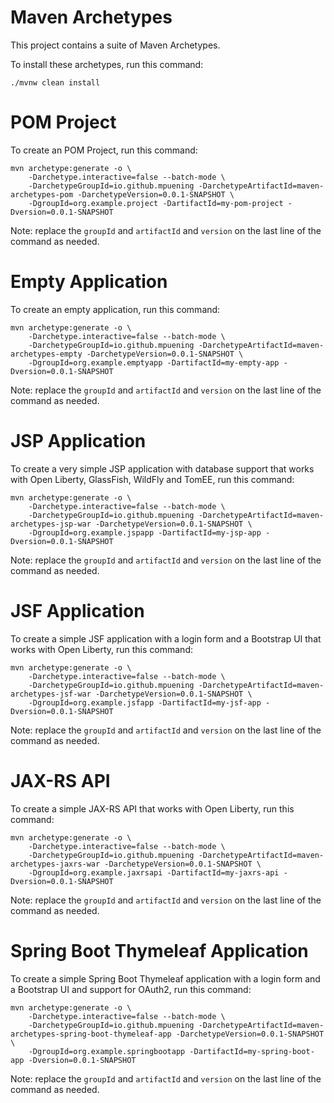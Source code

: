 Maven Archetypes
================

This project contains a suite of Maven Archetypes.

To install these archetypes, run this command:

```
./mvnw clean install
```

POM Project
===========

To create an POM Project, run this command:

```
mvn archetype:generate -o \
    -Darchetype.interactive=false --batch-mode \
    -DarchetypeGroupId=io.github.mpuening -DarchetypeArtifactId=maven-archetypes-pom -DarchetypeVersion=0.0.1-SNAPSHOT \
    -DgroupId=org.example.project -DartifactId=my-pom-project -Dversion=0.0.1-SNAPSHOT
```

Note: replace the `groupId` and `artifactId` and `version` on the last line of the 
command as needed.

Empty Application
=================

To create an empty application, run this command:

```
mvn archetype:generate -o \
    -Darchetype.interactive=false --batch-mode \
    -DarchetypeGroupId=io.github.mpuening -DarchetypeArtifactId=maven-archetypes-empty -DarchetypeVersion=0.0.1-SNAPSHOT \
    -DgroupId=org.example.emptyapp -DartifactId=my-empty-app -Dversion=0.0.1-SNAPSHOT
```

Note: replace the `groupId` and `artifactId` and `version` on the last line of the 
command as needed.

JSP Application
===============

To create a very simple JSP application with database support that works with Open Liberty, GlassFish, WildFly and TomEE, run this command:

```
mvn archetype:generate -o \
    -Darchetype.interactive=false --batch-mode \
    -DarchetypeGroupId=io.github.mpuening -DarchetypeArtifactId=maven-archetypes-jsp-war -DarchetypeVersion=0.0.1-SNAPSHOT \
    -DgroupId=org.example.jspapp -DartifactId=my-jsp-app -Dversion=0.0.1-SNAPSHOT
```

Note: replace the `groupId` and `artifactId` and `version` on the last line of the 
command as needed.

JSF Application
===============

To create a simple JSF application with a login form and a Bootstrap UI that works 
with Open Liberty, run this command:

```
mvn archetype:generate -o \
    -Darchetype.interactive=false --batch-mode \
    -DarchetypeGroupId=io.github.mpuening -DarchetypeArtifactId=maven-archetypes-jsf-war -DarchetypeVersion=0.0.1-SNAPSHOT \
    -DgroupId=org.example.jsfapp -DartifactId=my-jsf-app -Dversion=0.0.1-SNAPSHOT
```

Note: replace the `groupId` and `artifactId` and `version` on the last line of the 
command as needed.

JAX-RS API
==========

To create a simple JAX-RS API that works with Open Liberty, run this command:

```
mvn archetype:generate -o \
    -Darchetype.interactive=false --batch-mode \
    -DarchetypeGroupId=io.github.mpuening -DarchetypeArtifactId=maven-archetypes-jaxrs-war -DarchetypeVersion=0.0.1-SNAPSHOT \
    -DgroupId=org.example.jaxrsapi -DartifactId=my-jaxrs-api -Dversion=0.0.1-SNAPSHOT
```

Note: replace the `groupId` and `artifactId` and `version` on the last line of the 
command as needed.

Spring Boot Thymeleaf Application
=================================

To create a simple Spring Boot Thymeleaf application with a login form and a Bootstrap UI and
support for OAuth2, run this command:

```
mvn archetype:generate -o \
    -Darchetype.interactive=false --batch-mode \
    -DarchetypeGroupId=io.github.mpuening -DarchetypeArtifactId=maven-archetypes-spring-boot-thymeleaf-app -DarchetypeVersion=0.0.1-SNAPSHOT \
    -DgroupId=org.example.springbootapp -DartifactId=my-spring-boot-app -Dversion=0.0.1-SNAPSHOT
```

Note: replace the `groupId` and `artifactId` and `version` on the last line of the 
command as needed.
